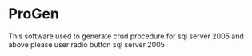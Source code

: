 # ProGen
This software used to generate crud procedure 
for sql server 2005 and above please user radio button sql server 2005
